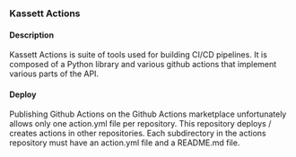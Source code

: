 ### Kassett Actions

#### Description
Kassett Actions is suite of tools used for building CI/CD pipelines. 
It is composed of a Python library and various github actions that implement
various parts of the API.

#### Deploy
Publishing Github Actions on the Github Actions marketplace unfortunately 
allows only one action.yml file per repository. This repository 
deploys / creates actions in other repositories. Each subdirectory in the 
actions repository must have an action.yml file and a README.md file.
